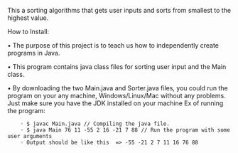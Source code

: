 ﻿This a sorting algorithms that gets user inputs and sorts from smallest to the highest value. 



How to Install:

   • The purpose of this project is to teach us how to independently create programs in Java. 

   • This program contains java class files for sorting user input and the Main class.
    
   • By downloading the two Main.java and Sorter.java files, you could run the program on your any machine, Windows/Linux/Mac without any problems. Just make sure       you have the JDK installed on your machine Ex of running the program:
    
        ◦ $ javac Main.java // Compiling the java file.
        ◦ $ java Main 76 11 -55 2 16 -21 7 88 // Run the program with some user arguments
        ◦ Output should be like this  => -55 -21 2 7 11 16 76 88
		  
		  
